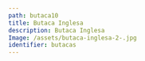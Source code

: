 ```yaml
---
path: butaca10
title: Butaca Inglesa
description: Butaca Inglesa
Image: /assets/butaca-inglesa-2-.jpg
identifier: butacas
---
```


